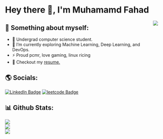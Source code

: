 # Hey there 👋, I'm Muhamamd Fahad
<img align="right" src="https://media0.giphy.com/media/v1.Y2lkPTc5MGI3NjExdTVmNmN4Ym1xNW05dHJpODhodXZsOXA0Nm05Z3ByeGZuYzVua2VtaiZlcD12MV9pbnRlcm5hbF9naWZfYnlfaWQmY3Q9Zw/zzDvEA7LAo51SHK8Mv/giphy.webp"/>

## 🌠 Something about myself:
- 🌱 Undergrad computer science student.
- 🔭 I’m currently exploring Machine Learning, Deep Learning, and DevOps.
- ⚡ Proud pcmr, love gaming, linux ricing
- 📕 Checkout my [resume.](https://drive.google.com/file/d/1LOwI7QgP22GFX2Y8Wo-QSL5wr1HejEvv/view?usp=drive_link)

## 🌎 Socials:
<p> <a href="https://www.linkedin.com/in/muhammadfahad960/"><img src="https://img.shields.io/badge/muhammadfahad960-0077B5?style=flat&logo=LinkedIn" alt="LinkedIn Badge"></a> <a href="https://leetcode.com/mfahad960/"><img src="https://img.shields.io/badge/-@mfahad960-critical?style=flat-square&amp;labelColor=0077B5&amp;logo=leetcode&amp;link=https://leetcode.com/mfahad960/" alt="leetcode Badge"></a></p>

## 📊 Github Stats:
![](https://github-readme-stats.vercel.app/api?username=mfahad960&theme=catppuccin_mocha&hide_border=false&count_private=true)<br/>
![](https://github-readme-streak-stats.herokuapp.com/?user=mfahad960&theme=catppuccin_mocha&hide_border=false)<br/>
![](https://github-readme-stats.vercel.app/api/top-langs/?username=mfahad960&theme=catppuccin_mocha&hide_border=false&count_private=true&layout=compact)
